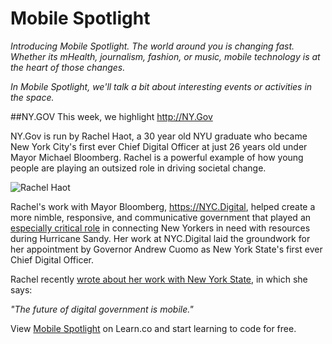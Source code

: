# Mobile Spotlight

*Introducing Mobile Spotlight.  The world around you is changing fast.  Whether its mHealth, journalism, fashion, or music, mobile technology is at the heart of those changes.* 

*In Mobile Spotlight, we'll talk a bit about interesting events or activities in the space.*

##NY.GOV
This week, we highlight http://NY.Gov  

NY.Gov is run by Rachel Haot, a 30 year old NYU graduate who became New York City's first ever Chief Digital Officer at just 26 years old under Mayor Michael Bloomberg.  Rachel is a powerful example of how young people are playing an outsized role in driving societal change.

![Rachel Haot](http://1.bp.blogspot.com/-QeW0jsIP9Cw/US0na1jIDII/AAAAAAAAAU4/5AHfvz6V8U8/s1600/rachel_haot_with_phone.png)

Rachel's work with Mayor Bloomberg, https://NYC.Digital, helped create a more nimble, responsive, and communicative government that played an [especially critical role](http://techcrunch.com/2013/01/11/data-and-digital-saved-lives-in-nyc-during-hurricane-sandy/) in connecting New Yorkers in need with resources during Hurricane Sandy.  Her work at NYC.Digital laid the groundwork for her appointment by Governor Andrew Cuomo as New York State's first ever Chief Digital Officer.

Rachel recently [wrote about her work with New York State](http://https://medium.com/@rachelhaot/what-ny-gov-taught-us-about-service-design-284e507a2e75), in which she says:

  *"The future of digital government is mobile."*




<p data-visibility='hidden'>View <a href='https://learn.co/lessons/pc-ios-mobileSpotlight-nycGov' title='Mobile Spotlight'>Mobile Spotlight</a> on Learn.co and start learning to code for free.</p>
